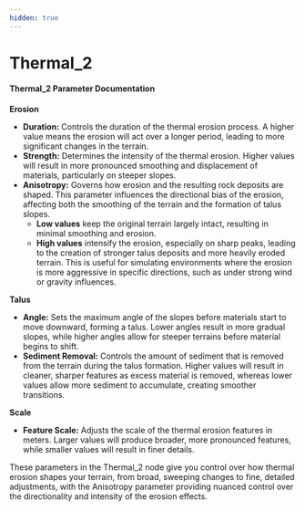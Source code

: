 ```yaml
---
hidden: true
---
```


# Thermal\_2



#### Thermal\_2 Parameter Documentation

**Erosion**

* **Duration:** Controls the duration of the thermal erosion process. A higher value means the erosion will act over a longer period, leading to more significant changes in the terrain.
* **Strength:** Determines the intensity of the thermal erosion. Higher values will result in more pronounced smoothing and displacement of materials, particularly on steeper slopes.
* **Anisotropy:** Governs how erosion and the resulting rock deposits are shaped. This parameter influences the directional bias of the erosion, affecting both the smoothing of the terrain and the formation of talus slopes.
  * **Low values** keep the original terrain largely intact, resulting in minimal smoothing and erosion.
  * **High values** intensify the erosion, especially on sharp peaks, leading to the creation of stronger talus deposits and more heavily eroded terrain. This is useful for simulating environments where the erosion is more aggressive in specific directions, such as under strong wind or gravity influences.

**Talus**

* **Angle:** Sets the maximum angle of the slopes before materials start to move downward, forming a talus. Lower angles result in more gradual slopes, while higher angles allow for steeper terrains before material begins to shift.
* **Sediment Removal:** Controls the amount of sediment that is removed from the terrain during the talus formation. Higher values will result in cleaner, sharper features as excess material is removed, whereas lower values allow more sediment to accumulate, creating smoother transitions.

**Scale**

* **Feature Scale:** Adjusts the scale of the thermal erosion features in meters. Larger values will produce broader, more pronounced features, while smaller values will result in finer details.

These parameters in the Thermal\_2 node give you control over how thermal erosion shapes your terrain, from broad, sweeping changes to fine, detailed adjustments, with the Anisotropy parameter providing nuanced control over the directionality and intensity of the erosion effects.
